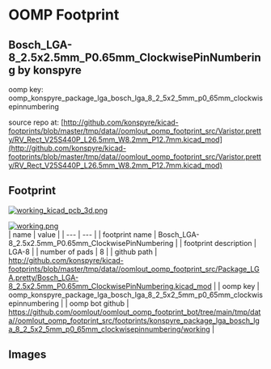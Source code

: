 # OOMP Footprint  
## Bosch_LGA-8_2.5x2.5mm_P0.65mm_ClockwisePinNumbering  by konspyre  
  
oomp key: oomp_konspyre_package_lga_bosch_lga_8_2_5x2_5mm_p0_65mm_clockwisepinnumbering  
  
source repo at: [http://github.com/konspyre/kicad-footprints/blob/master/tmp/data//oomlout_oomp_footprint_src/Varistor.pretty/RV_Rect_V25S440P_L26.5mm_W8.2mm_P12.7mm.kicad_mod](http://github.com/konspyre/kicad-footprints/blob/master/tmp/data//oomlout_oomp_footprint_src/Varistor.pretty/RV_Rect_V25S440P_L26.5mm_W8.2mm_P12.7mm.kicad_mod)  
## Footprint  
  
[![working_kicad_pcb_3d.png](working_kicad_pcb_3d_600.png)](working_kicad_pcb_3d.png)  
  
[![working.png](working_600.png)](working.png)  
| name | value | 
| --- | --- | 
| footprint name | Bosch_LGA-8_2.5x2.5mm_P0.65mm_ClockwisePinNumbering | 
| footprint description | LGA-8 | 
| number of pads | 8 | 
| github path | http://github.com/konspyre/kicad-footprints/blob/master/tmp/data//oomlout_oomp_footprint_src/Package_LGA.pretty/Bosch_LGA-8_2.5x2.5mm_P0.65mm_ClockwisePinNumbering.kicad_mod | 
| oomp key | oomp_konspyre_package_lga_bosch_lga_8_2_5x2_5mm_p0_65mm_clockwisepinnumbering | 
| oomp bot github | https://github.com/oomlout/oomlout_oomp_footprint_bot/tree/main/tmp/data//oomlout_oomp_footprint_src/footprints/konspyre_package_lga_bosch_lga_8_2_5x2_5mm_p0_65mm_clockwisepinnumbering/working | 
## Images  
